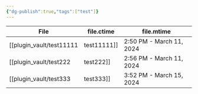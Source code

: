 ```yaml
---
{"dg-publish":true,"tags":["test"]}
---
```


| File                                     | file.ctime               | file.mtime                |
| ---------------------------------------- | ------------------------ | ------------------------- |
| [[plugin_vault/test11111|test11111]] | 2:50 PM - March 11, 2024 | 12:40 AM - March 17, 2024 |
| [[plugin_vault/test222|test222]]     | 2:56 PM - March 11, 2024 | 12:41 AM - March 17, 2024 |
| [[plugin_vault/test333|test333]]     | 3:52 PM - March 15, 2024 | 1:45 AM - March 17, 2024  |


